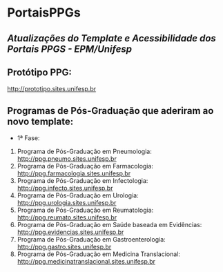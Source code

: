 # PortaisPPGs
*Atualizações do Template e Acessibilidade dos Portais PPGS - EPM/Unifesp*
---

## Protótipo PPG:
http://prototipo.sites.unifesp.br

## Programas de Pós-Graduação que aderiram ao novo template:

* 1ª Fase:
1) Programa de Pós-Graduação em Pneumologia: http://ppg.pneumo.sites.unifesp.br
2) Programa de Pós-Graduação em Farmacologia: http://ppg.farmacologia.sites.unifesp.br
3) Programa de Pós-Graduação em Infectologia: http://ppg.infecto.sites.unifesp.br
4) Programa de Pós-Graduação em Urologia: http://ppg.urologia.sites.unifesp.br
5) Programa de Pós-Graduação em Reumatologia: http://ppg.reumato.sites.unifesp.br
6) Programa de Pós-Graduação em Saúde baseada em Evidências: http://ppg.evidencias.sites.unifesp.br
7) Programa de Pós-Graduação em Gastroenterologia: http://ppg.gastro.sites.unifesp.br
8) Programa de Pós-Graduação em Medicina Translacional: http://ppg.medicinatranslacional.sites.unifesp.br
